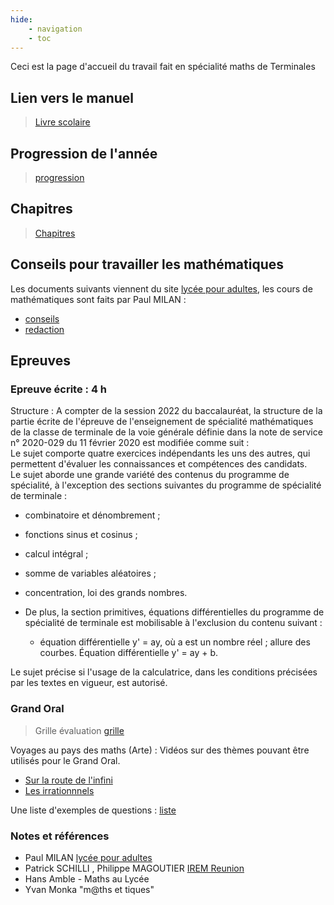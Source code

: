 ```yaml
---
hide:
    - navigation
    - toc
---    
```

Ceci est la page d'accueil du travail fait en spécialité maths de Terminales

## Lien vers le manuel 
> [Livre scolaire](https://fr.calameo.com/read/000596729efdd44af7a7c?authid=P1QQmK1VcS5r "Livre Maths")

## Progression de l'année

> [progression](./Progression_2022-eleves.pdf)

## Chapitres
> [Chapitres](./Chap.md)

## Conseils pour travailler les mathématiques
 Les documents suivants viennent du site [lycée pour adultes](https://www.lyceedadultes.fr/ "Paul MILAN"), les cours de mathématiques sont faits par Paul MILAN :
 
 - [conseils](./conseils.pdf)
 - [redaction](./redaction.pdf)
## Epreuves
### Epreuve écrite : 4 h <br>
Structure : A compter de la session 2022 du baccalauréat, la structure de la partie écrite de l'épreuve de l'enseignement de spécialité mathématiques de la classe de terminale de la voie générale définie dans la note de service n° 2020-029 du 11 février 2020 est modifiée comme suit : <br>
Le sujet comporte quatre exercices indépendants les uns des autres, qui permettent d'évaluer les connaissances et compétences des candidats.<br>
Le sujet aborde une grande variété des contenus du programme de spécialité, à l'exception des sections suivantes du programme de spécialité de terminale :

- combinatoire et dénombrement ;
- fonctions sinus et cosinus ;
- calcul intégral ;
- somme de variables aléatoires ;
- concentration, loi des grands nombres.
- De plus, la section primitives, équations différentielles du programme de spécialité de terminale est mobilisable à l'exclusion du contenu suivant : 

     - équation différentielle y' = ay, où a est un nombre réel ; allure des courbes. Équation différentielle y' = ay + b.

Le sujet précise si l'usage de la calculatrice, dans les conditions précisées par les textes en vigueur, est autorisé.

### Grand Oral

> Grille évaluation 
> [grille](./Grille_GO.pdf)

Voyages au pays des maths (Arte) : Vidéos sur des thèmes pouvant être utilisés pour le Grand Oral. 

- [Sur la route de l'infini](https://www.arte.tv/fr/videos/097454-005-A/voyages-au-pays-des-maths/ "Sur la route de l'infini")
- [Les irrationnnels ](https://www.arte.tv/fr/videos/097454-009-A/voyages-au-pays-des-maths/ "Les irrationnels")

Une liste d'exemples de questions :
    [liste](./GrandOral.md)
### Notes et références

- Paul MILAN  [lycée pour adultes](https://www.lyceedadultes.fr/ "Paul MILAN")
- Patrick SCHILLI , Philippe MAGOUTIER [IREM Reunion](https://irem.univ-reunion.fr/spip.php?article1111 "IREM REUINION")
- Hans Amble - Maths au Lycée
- Yvan Monka "m@ths et tiques"


